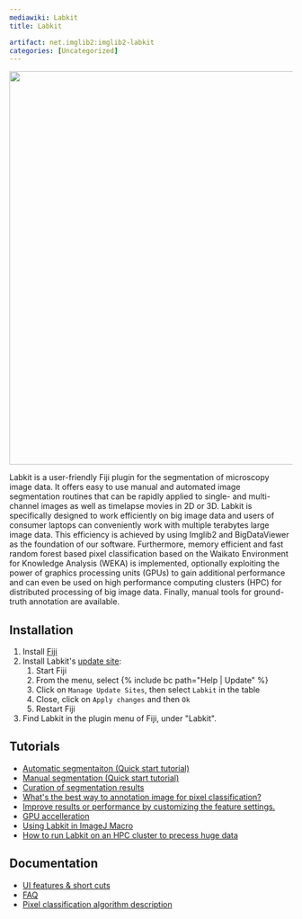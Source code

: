 ```yaml
---
mediawiki: Labkit
title: Labkit

artifact: net.imglib2:imglib2-labkit
categories: [Uncategorized]
---
```


<img src="/media/plugins/labkit-illustration.jpg" width="700"/>

Labkit is a user-friendly Fiji plugin for the segmentation of microscopy image data.  It offers easy to use manual and automated image segmentation routines that can be rapidly applied to single- and multi-channel images as well as timelapse movies in 2D or 3D. Labkit is specifically designed to work efficiently on big image data and users of consumer laptops can conveniently work with multiple terabytes large image data. This efficiency is achieved by using Imglib2 and BigDataViewer as the foundation of our software. Furthermore, memory efficient and fast random forest based pixel classification based on the Waikato Environment for Knowledge Analysis (WEKA) is implemented, optionally exploiting the power of graphics processing units (GPUs) to gain additional performance and can even be used on high performance computing clusters (HPC) for distributed processing of big image data. Finally, manual tools for ground-truth annotation are available. 

<!---

## Publication

If you find Labkit useful for your research, please cite it:
-->

## Installation

1. Install [Fiji](https://imagej.net/software/fiji/downloads)
2. Install Labkit's [update site](/update-sites/following):
   1. Start Fiji
   2. From the menu, select {% include bc path="Help | Update" %}
   3. Click on `Manage Update Sites`, then select `Labkit` in the table
   4. Close, click on `Apply changes` and then `Ok`
   5. Restart Fiji
3. Find Labkit in the plugin menu of Fiji, under "Labkit".

## Tutorials

- [Automatic segmentaiton (Quick start tutorial)](pixel-classification-tutorial)
- [Manual segmentation (Quick start tutorial)](manual-segmentation-tutorial)
- [Curation of segmentation results](curation-tutorial)
- [What's the best way to annotation image for pixel classification?](scribble-guideline)
- [Improve results or performance by customizing the feature settings.](feature-settings-guideline)
- [GPU accelleration](gpu-accelleration-tutorial)
- [Using Labkit in ImageJ Macro](batch-processing)
- [How to run Labkit on an HPC cluster to precess huge data](hpc-cluster)

## Documentation

- [UI features & short cuts](documentation)
- [FAQ](faq)
- [Pixel classification algorithm description](pixel-classification-algorithm)


